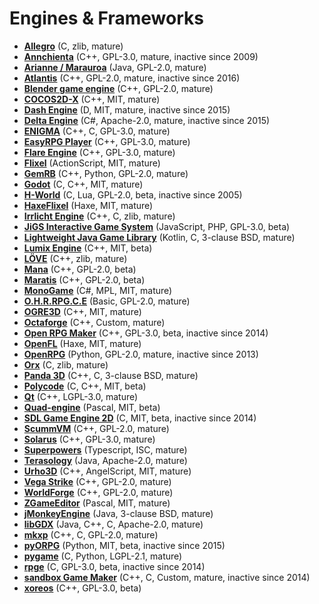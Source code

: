 # Engines & Frameworks

[comment]: # (start of autogenerated content, do not edit)
- **[Allegro](allegro.md)** (C, zlib, mature)
- **[Annchienta](annchienta.md)** (C++, GPL-3.0, mature, inactive since 2009)
- **[Arianne / Marauroa](arianne.md)** (Java, GPL-2.0, mature)
- **[Atlantis](atlantis.md)** (C++, GPL-2.0, mature, inactive since 2016)
- **[Blender game engine](blender_game_engine.md)** (C++, GPL-2.0, mature)
- **[COCOS2D-X](cocos2dx.md)** (C++, MIT, mature)
- **[Dash Engine](dash.md)** (D, MIT, mature, inactive since 2015)
- **[Delta Engine](deltaengine.md)** (C#, Apache-2.0, mature, inactive since 2015)
- **[ENIGMA](enigma.md)** (C++, C, GPL-3.0, mature)
- **[EasyRPG Player](easyrpgplayer.md)** (C++, GPL-3.0, mature)
- **[Flare Engine](flare_engine.md)** (C++, GPL-3.0, mature)
- **[Flixel](flixel.md)** (ActionScript, MIT, mature)
- **[GemRB](gemrb.md)** (C++, Python, GPL-2.0, mature)
- **[Godot](godot.md)** (C, C++, MIT, mature)
- **[H-World](h_world.md)** (C, Lua, GPL-2.0, beta, inactive since 2005)
- **[HaxeFlixel](haxeflixel.md)** (Haxe, MIT, mature)
- **[Irrlicht Engine](irrlicht.md)** (C++, C, zlib, mature)
- **[JiGS Interactive Game System](jigs_php_rpg.md)** (JavaScript, PHP, GPL-3.0, beta)
- **[Lightweight Java Game Library](lwjgl.md)** (Kotlin, C, 3-clause BSD, mature)
- **[Lumix Engine](lumix.md)** (C++, MIT, beta)
- **[LÖVE](loeve.md)** (C++, zlib, mature)
- **[Mana](mana_source.md)** (C++, GPL-2.0, beta)
- **[Maratis](maratis.md)** (C++, GPL-2.0, beta)
- **[MonoGame](monogame.md)** (C#, MPL, MIT, mature)
- **[O.H.R.RPG.C.E](ohrrpgce.md)** (Basic, GPL-2.0, mature)
- **[OGRE3D](ogre3d.md)** (C++, MIT, mature)
- **[Octaforge](octaforge.md)** (C++, Custom, mature)
- **[Open RPG Maker](open_rpg_maker.md)** (C++, GPL-3.0, beta, inactive since 2014)
- **[OpenFL](open_fl.md)** (Haxe, MIT, mature)
- **[OpenRPG](open_rpg.md)** (Python, GPL-2.0, mature, inactive since 2013)
- **[Orx](orx.md)** (C, zlib, mature)
- **[Panda 3D](panda3d.md)** (C++, C, 3-clause BSD, mature)
- **[Polycode](polycode.md)** (C, C++, MIT, beta)
- **[Qt](qt.md)** (C++, LGPL-3.0, mature)
- **[Quad-engine](quad.md)** (Pascal, MIT, beta)
- **[SDL Game Engine 2D](sge2d.md)** (C, MIT, beta, inactive since 2014)
- **[ScummVM](scummvm.md)** (C++, GPL-2.0, mature)
- **[Solarus](solarus.md)** (C++, GPL-3.0, mature)
- **[Superpowers](superpowers.md)** (Typescript, ISC, mature)
- **[Terasology](terasology.md)** (Java, Apache-2.0, mature)
- **[Urho3D](urho3d.md)** (C++, AngelScript, MIT, mature)
- **[Vega Strike](vegastrike.md)** (C++, GPL-2.0, mature)
- **[WorldForge](worldforge.md)** (C++, GPL-2.0, mature)
- **[ZGameEditor](zgameeditor.md)** (Pascal, MIT, mature)
- **[jMonkeyEngine](jmonkeyengine.md)** (Java, 3-clause BSD, mature)
- **[libGDX](libgdx.md)** (Java, C++, C, Apache-2.0, mature)
- **[mkxp](mkxp.md)** (C++, C, GPL-2.0, mature)
- **[pyORPG](pyorpg.md)** (Python, MIT, beta, inactive since 2015)
- **[pygame](pygame.md)** (C, Python, LGPL-2.1, mature)
- **[rpge](rpge.md)** (C, GPL-3.0, beta, inactive since 2014)
- **[sandbox Game Maker](sandboxgamemaker.md)** (C++, C, Custom, mature, inactive since 2014)
- **[xoreos](xoreos.md)** (C++, GPL-3.0, beta)

[comment]: # (end of autogenerated content)